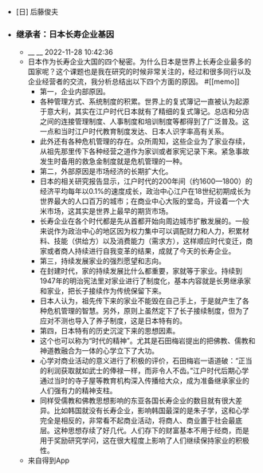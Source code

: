 - [日] 后藤俊夫
- ### 继承者：日本长寿企业基因
    - __ __ 2022-11-28 10:42:36
    - 日本作为长寿企业大国的四个秘密。为什么日本是世界上长寿企业最多的国家呢？这个课题也是我在研究的时候非常关注的，经过和很多同行以及企业经营者的交流，我分析总结出以下四个方面的原因。
#[[memo]]
        - 第一，企业内部原因。
        - 各种管理方式、系统制度的积累。世界上的复式簿记一直被认为起源于意大利，其实在江户时代日本就有了精细的复式簿记。总店和分店之间的连接管理制度、人事制度和培训制度等都得到了广泛普及。这一点和当时江户时代教育制度发达、日本人识字率高有关系。
        - 此外还有各种危机管理的存在。众所周知，这些企业为了家业存续，从祖先那里传下各种经营之道作为家训或者家宪记录下来。紧急事故发生时备用的救急金制度就是危机管理的一种。
        - 第二，外部原因是市场经济的长期扩大化。
        - 日本的相关研究报告显示，江户时代的200年间（约1600—1800）的经济平均每年以0.1%的速度成长，政治中心江户在18世纪初期成长为世界最大的人口百万的城市；在商业中心大阪的堂岛，开设着一个大米市场，这其实是世界上最早的期货市场。
        - 长寿企业在各个时代都是先从首都开始向周边城市扩散发展的。一般来说作为政治中心的地区因为权力集中可以调配财力和人力，积累材料、技能（供给方）以及消费能力（需求方），这样顺应时代变迁，商家或者商人持续进行自我变革的结果，成就了今天的长寿企业。
        - 第三，持续发展家业的强烈愿望和志向。
        - 在封建时代，家的持续发展比什么都重要，家就等于家业。持续到1947年的明治宪法里对家业进行了制度化，基本内容就是长男继承家和家业，把长子接续作为传统保留下来。
        - 日本人认为，祖先传下来的家业不能毁在自己手上，于是就产生了各种危机管理的智慧。另外，原则上虽然定下了长子接续制度，但为了应对不测也导入了养子制度，这是日本特有的。
        - 第四，日本特有的历史沉淀下来的思想因素。
        - 这个也可以称为“时代的精神”。尤其是石田梅岩提出的把佛教、儒教和神道教融合为一体的心学立下了大功。
        - 心学对商业活动的意义进行了积极的评价，石田梅岩一语道破：“正当的利润获取就如武士的俸禄一样，而非令人不齿。”江户时代后期心学通过当时的寺子屋等教育机构深入传播给大众，成为准备继承家业的人们强有力的精神支柱。
        - 同样受儒教和佛教思想影响的东亚各国长寿企业的数目就有很大差异。比如韩国就没有长寿企业，影响韩国最深的是朱子学，这和心学完全是相反的，非常看不起商业活动，将商人、商业置于社会最底层。这种思想存续了好几代。人们存下的财富基本不用于经商，而是用于奖励研究学问，这在很大程度上影响了人们继续保持家业的积极性。
    - 来自得到App
